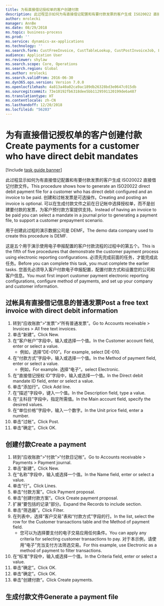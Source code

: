 ```yaml
---
title: 为有直接借记授权单的客户创建付款
description: 此过程显示如何为有直接借记配置和有要付款发票的客户生成 ISO20022 直接借记付款文件。
author: mrolecki
manager: AnnBe
ms.date: 08/29/2018
ms.topic: business-process
ms.prod: ''
ms.service: dynamics-ax-applications
ms.technology: ''
ms.search.form: CustFreeInvoice, CustTableLookup, CustPostInvoiceJob, LedgerJournalTable, LedgerJournalTransCustPaym, SysQueryForm, CustPaymProposalEdit, BankAccountTableLookUp
audience: Application User
ms.reviewer: shylaw
ms.search.scope: Core, Operations
ms.search.region: Global
ms.author: mrolecki
ms.search.validFrom: 2016-06-30
ms.dyn365.ops.version: Version 7.0.0
ms.openlocfilehash: 4a813a40a02ca9ac189db26328bd3e0647c015db
ms.sourcegitcommit: 73e10192fb6318dee5bb1129591120199de6a487
ms.translationtype: HT
ms.contentlocale: zh-CN
ms.lasthandoff: 12/20/2018
ms.locfileid: "56203"
---
```

# <a name="create-payments-for-a-customer-who-have-direct-debit-mandates"></a><span data-ttu-id="0d32b-103">为有直接借记授权单的客户创建付款</span><span class="sxs-lookup"><span data-stu-id="0d32b-103">Create payments for a customer who have direct debit mandates</span></span>

[!include [task guide banner](../../includes/task-guide-banner.md)]

<span data-ttu-id="0d32b-104">此过程显示如何为有直接借记配置和有要付款发票的客户生成 ISO20022 直接借记付款文件。</span><span class="sxs-lookup"><span data-stu-id="0d32b-104">This procedure shows how to generate an ISO20022 direct debit payment file for a customer who has direct debit configured and an invoice to be paid.</span></span> <span data-ttu-id="0d32b-105">创建和过帐发票是可选操作。</span><span class="sxs-lookup"><span data-stu-id="0d32b-105">Creating and posting an invoice is optional.</span></span> <span data-ttu-id="0d32b-106">可以在生成付款文件之前在日记帐中选择授权单，而不是创建要付款的发票，为客户预付款方案提供支持。</span><span class="sxs-lookup"><span data-stu-id="0d32b-106">Instead of having an invoice to be paid you can select a mandate in a journal prior to generating a payment file, to support a customer prepayment scenario.</span></span>



<span data-ttu-id="0d32b-107">用于创建此过程的演示数据公司是 DEMF。</span><span class="sxs-lookup"><span data-stu-id="0d32b-107">The demo data company used to create this procedure is DEMF.</span></span>



<span data-ttu-id="0d32b-108">这是五个用于演示使用电子申报配置的客户付款流程的过程中的第五个。</span><span class="sxs-lookup"><span data-stu-id="0d32b-108">This is the fifth of five procedures that demonstrate the customer payment process using electronic reporting configurations.</span></span> <span data-ttu-id="0d32b-109">必须先完成前面的任务，才能完成此任务。</span><span class="sxs-lookup"><span data-stu-id="0d32b-109">Before you can complete this task, you must complete the earlier tasks.</span></span> <span data-ttu-id="0d32b-110">您首先必须导入客户付款电子申报配置，配置付款方式和设置您的公司和客户信息。</span><span class="sxs-lookup"><span data-stu-id="0d32b-110">You must first import customer payment electronic reporting configurations, configure method of payments, and set up your company and customer information.</span></span> 


## <a name="post-a-free-text-invoice-with-direct-debit-information"></a><span data-ttu-id="0d32b-111">过帐具有直接借记信息的普通发票</span><span class="sxs-lookup"><span data-stu-id="0d32b-111">Post a free text invoice with direct debit information</span></span>
1. <span data-ttu-id="0d32b-112">转到“应收账款”>“发票”>“所有普通发票”。</span><span class="sxs-lookup"><span data-stu-id="0d32b-112">Go to Accounts receivable > Invoices > All free text invoices.</span></span>
2. <span data-ttu-id="0d32b-113">单击“新建”。</span><span class="sxs-lookup"><span data-stu-id="0d32b-113">Click New.</span></span>
3. <span data-ttu-id="0d32b-114">在“客户帐户”字段中，输入或选择一个值。</span><span class="sxs-lookup"><span data-stu-id="0d32b-114">In the Customer account field, enter or select a value.</span></span>
    * <span data-ttu-id="0d32b-115">例如，选择“DE-010”。</span><span class="sxs-lookup"><span data-stu-id="0d32b-115">For example, select DE-010.</span></span>  
4. <span data-ttu-id="0d32b-116">在“付款方式”字段中，输入或选择一个值。</span><span class="sxs-lookup"><span data-stu-id="0d32b-116">In the Method of payment field, enter or select a value.</span></span>
    * <span data-ttu-id="0d32b-117">例如，</span><span class="sxs-lookup"><span data-stu-id="0d32b-117">For example.</span></span> <span data-ttu-id="0d32b-118">选择“电子”。</span><span class="sxs-lookup"><span data-stu-id="0d32b-118">select Electronic.</span></span>  
5. <span data-ttu-id="0d32b-119">在“直接借记授权 ID”字段中，输入或选择一个值。</span><span class="sxs-lookup"><span data-stu-id="0d32b-119">In the Direct debit mandate ID field, enter or select a value.</span></span>
6. <span data-ttu-id="0d32b-120">单击“添加行”。</span><span class="sxs-lookup"><span data-stu-id="0d32b-120">Click Add line.</span></span>
7. <span data-ttu-id="0d32b-121">在“描述”字段中，键入一个值。</span><span class="sxs-lookup"><span data-stu-id="0d32b-121">In the Description field, type a value.</span></span>
8. <span data-ttu-id="0d32b-122">在“主科目”字段中，指定所需值。</span><span class="sxs-lookup"><span data-stu-id="0d32b-122">In the Main account field, specify the desired values.</span></span>
9. <span data-ttu-id="0d32b-123">在“单位价格”字段中，输入一个数字。</span><span class="sxs-lookup"><span data-stu-id="0d32b-123">In the Unit price field, enter a number.</span></span>
10. <span data-ttu-id="0d32b-124">单击“过帐”。</span><span class="sxs-lookup"><span data-stu-id="0d32b-124">Click Post.</span></span>
11. <span data-ttu-id="0d32b-125">单击“确定”。</span><span class="sxs-lookup"><span data-stu-id="0d32b-125">Click OK.</span></span>

## <a name="create-a-payment"></a><span data-ttu-id="0d32b-126">创建付款</span><span class="sxs-lookup"><span data-stu-id="0d32b-126">Create a payment</span></span>
1. <span data-ttu-id="0d32b-127">转到“应收账款”>“付款”>“付款日记帐”。</span><span class="sxs-lookup"><span data-stu-id="0d32b-127">Go to Accounts receivable > Payments > Payment journal.</span></span>
2. <span data-ttu-id="0d32b-128">单击“新建”。</span><span class="sxs-lookup"><span data-stu-id="0d32b-128">Click New.</span></span>
3. <span data-ttu-id="0d32b-129">在“名称”字段中，输入或选择一个值。</span><span class="sxs-lookup"><span data-stu-id="0d32b-129">In the Name field, enter or select a value.</span></span>
4. <span data-ttu-id="0d32b-130">单击“行”。</span><span class="sxs-lookup"><span data-stu-id="0d32b-130">Click Lines.</span></span>
5. <span data-ttu-id="0d32b-131">单击“付款方案”。</span><span class="sxs-lookup"><span data-stu-id="0d32b-131">Click Payment proposal.</span></span>
6. <span data-ttu-id="0d32b-132">单击”创建付款方案“。</span><span class="sxs-lookup"><span data-stu-id="0d32b-132">Click Create payment proposal.</span></span>
7. <span data-ttu-id="0d32b-133">扩展“要包括的记录”部分。</span><span class="sxs-lookup"><span data-stu-id="0d32b-133">Expand the Records to include section.</span></span>
8. <span data-ttu-id="0d32b-134">单击“筛选器”。</span><span class="sxs-lookup"><span data-stu-id="0d32b-134">Click Filter.</span></span>
9. <span data-ttu-id="0d32b-135">在列表中，选择“客户交易”表和“付款方式”字段的行。</span><span class="sxs-lookup"><span data-stu-id="0d32b-135">In the list, select the row for the Customer transactions table and the Method of payment field.</span></span>
    * <span data-ttu-id="0d32b-136">您可以为选择要支付的电子交易应用任何条件。</span><span class="sxs-lookup"><span data-stu-id="0d32b-136">You can apply any criteria for selecting customer transactions to pay.</span></span> <span data-ttu-id="0d32b-137">对于本示例，请使用“电子”充当支付方法筛选交易。</span><span class="sxs-lookup"><span data-stu-id="0d32b-137">For this example, use Electronic as a method of payment to filter transactions.</span></span>  
10. <span data-ttu-id="0d32b-138">在“标准”字段中，输入或选择一个值。</span><span class="sxs-lookup"><span data-stu-id="0d32b-138">In the Criteria field, enter or select a value.</span></span>
11. <span data-ttu-id="0d32b-139">单击“确定”。</span><span class="sxs-lookup"><span data-stu-id="0d32b-139">Click OK.</span></span>
12. <span data-ttu-id="0d32b-140">单击“确定”。</span><span class="sxs-lookup"><span data-stu-id="0d32b-140">Click OK.</span></span>
13. <span data-ttu-id="0d32b-141">单击”创建付款“。</span><span class="sxs-lookup"><span data-stu-id="0d32b-141">Click Create payments.</span></span>

## <a name="generate-a-payment-file"></a><span data-ttu-id="0d32b-142">生成付款文件</span><span class="sxs-lookup"><span data-stu-id="0d32b-142">Generate a payment file</span></span>

